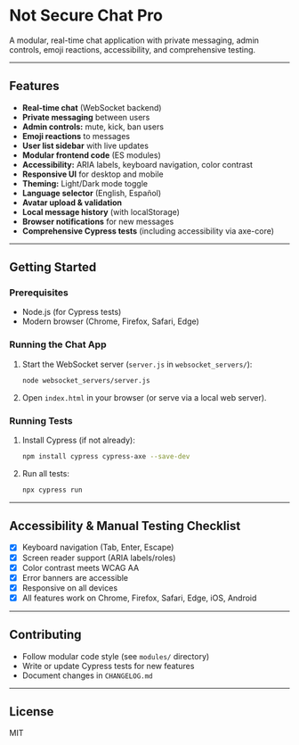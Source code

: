 # Not Secure Chat Pro

A modular, real-time chat application with private messaging, admin controls, emoji reactions, accessibility, and comprehensive testing.

---

## Features
- **Real-time chat** (WebSocket backend)
- **Private messaging** between users
- **Admin controls:** mute, kick, ban users
- **Emoji reactions** to messages
- **User list sidebar** with live updates
- **Modular frontend code** (ES modules)
- **Accessibility:** ARIA labels, keyboard navigation, color contrast
- **Responsive UI** for desktop and mobile
- **Theming:** Light/Dark mode toggle
- **Language selector** (English, Español)
- **Avatar upload & validation**
- **Local message history** (with localStorage)
- **Browser notifications** for new messages
- **Comprehensive Cypress tests** (including accessibility via axe-core)

---

## Getting Started

### Prerequisites
- Node.js (for Cypress tests)
- Modern browser (Chrome, Firefox, Safari, Edge)

### Running the Chat App
1. Start the WebSocket server (`server.js` in `websocket_servers/`):
   ```bash
   node websocket_servers/server.js
   ```
2. Open `index.html` in your browser (or serve via a local web server).

### Running Tests
1. Install Cypress (if not already):
   ```bash
   npm install cypress cypress-axe --save-dev
   ```
2. Run all tests:
   ```bash
   npx cypress run
   ```

---

## Accessibility & Manual Testing Checklist
- [x] Keyboard navigation (Tab, Enter, Escape)
- [x] Screen reader support (ARIA labels/roles)
- [x] Color contrast meets WCAG AA
- [x] Error banners are accessible
- [x] Responsive on all devices
- [x] All features work on Chrome, Firefox, Safari, Edge, iOS, Android

---

## Contributing
- Follow modular code style (see `modules/` directory)
- Write or update Cypress tests for new features
- Document changes in `CHANGELOG.md`

---

## License
MIT